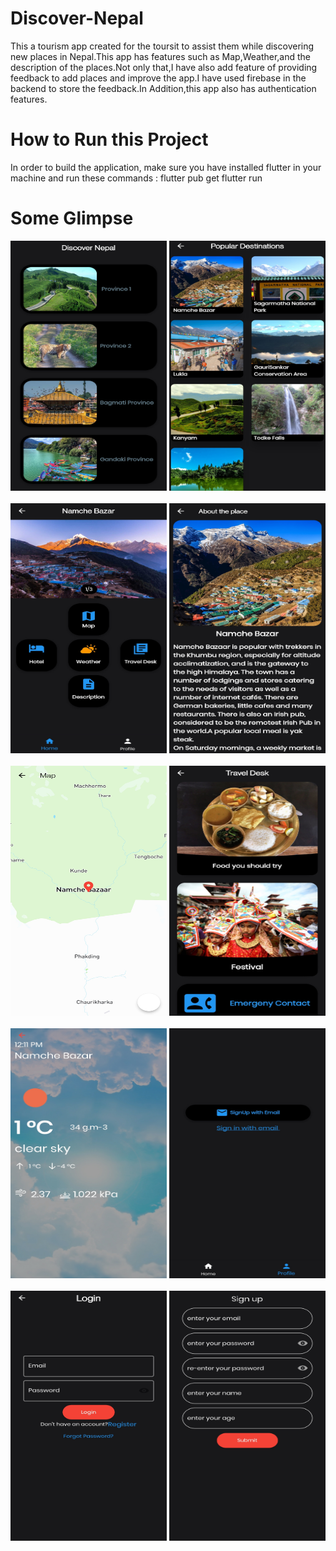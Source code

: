 # Discover-Nepal

This a tourism app created for the toursit to assist them while discovering new places in Nepal.This app has features such as Map,Weather,and the description of the places.Not only that,I have also add feature of providing feedback to add places and improve the app.I have used firebase in the backend to store the feedback.In Addition,this app also has authentication features.

# How to Run this Project
In order to build the application, make sure you have installed flutter in your machine and run these commands :
    flutter pub get
    flutter run

# Some Glimpse
<div align="left">
 <img src="https://github.com/PrabeshPP/Discover-Nepal/blob/master/ScreenShots/1.jpg" width="250" height="400">  <img src="https://github.com/PrabeshPP/Discover-Nepal/blob/master/ScreenShots/2.jpg" width="250" height="400">
</div>
<br>

<div align="left">
 <img src="https://github.com/PrabeshPP/Discover-Nepal/blob/master/ScreenShots/3.jpg" width="250" height="400">  <img src="https://github.com/PrabeshPP/Discover-Nepal/blob/master/ScreenShots/4.jpg" width="250" height="400">
</div>
<br>


<div align="left">
 <img src="https://github.com/PrabeshPP/Discover-Nepal/blob/master/ScreenShots/5.jpg" width="250" height="400">  <img src="https://github.com/PrabeshPP/Discover-Nepal/blob/master/ScreenShots/6.jpg" width="250" height="400">
</div>
<br>

<div align="left">
 <img src="https://github.com/PrabeshPP/Discover-Nepal/blob/master/ScreenShots/7.jpg" width="250" height="400">  <img src="https://github.com/PrabeshPP/Discover-Nepal/blob/master/ScreenShots/8.jpg" width="250" height="400">
</div>
<br>

<div align="left">
 <img src="https://github.com/PrabeshPP/Discover-Nepal/blob/master/ScreenShots/9.jpg" width="250" height="400">  <img src="https://github.com/PrabeshPP/Discover-Nepal/blob/master/ScreenShots/10.jpg" width="250" height="400">
</div>
<br>





